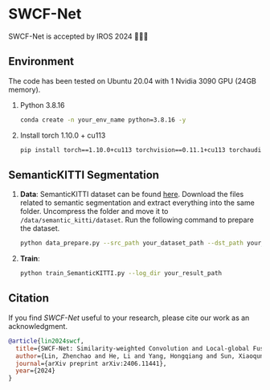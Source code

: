 # SWCF-Net
SWCF-Net is accepted by IROS 2024 🎉🎉🎉

## Environment
The code has been tested on Ubuntu 20.04 with 1 Nvidia 3090 GPU (24GB memory).

1. Python 3.8.16
    ```bash
    conda create -n your_env_name python=3.8.16 -y
    ```

2. Install torch 1.10.0 + cu113

    ```bash
    pip install torch==1.10.0+cu113 torchvision==0.11.1+cu113 torchaudio==0.10.0+cu113
    ```

## SemanticKITTI Segmentation

1. **Data**: SemanticKITTI dataset can be found [here](http://semantic-kitti.org/dataset.html#download). Download the files related to semantic segmentation and extract everything into the same folder. Uncompress the folder and move it to ```/data/semantic_kitti/dataset```.
   Run the following command to prepare the dataset.

    ```bash
    python data_prepare.py --src_path your_dataset_path --dst_path your_process_path
    ```
    
2. **Train**: 

    ```bash
    python train_SemanticKITTI.py --log_dir your_result_path
    ```

## Citation
If you find _SWCF-Net_ useful to your research, please cite our work as an acknowledgment.
```bib
@article{lin2024swcf,
  title={SWCF-Net: Similarity-weighted Convolution and Local-global Fusion for Efficient Large-scale Point Cloud Semantic Segmentation},
  author={Lin, Zhenchao and He, Li and Yang, Hongqiang and Sun, Xiaoqun and Zhang, Cuojin and Chen, Weinan and Guan, Yisheng and Zhang, Hong},
  journal={arXiv preprint arXiv:2406.11441},
  year={2024}
}
```
